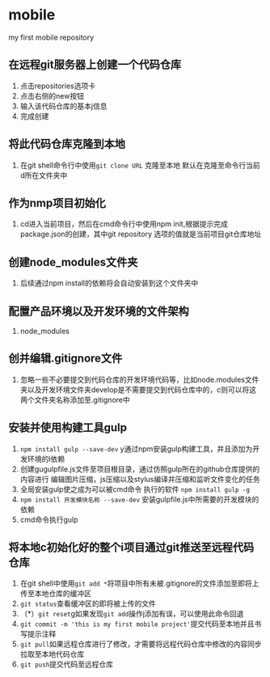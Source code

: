 # mobile
my first mobile repository
## 在远程git服务器上创建一个代码仓库
1. 点击repositories选项卡
2. 点击右侧的new按钮
3. 输入该代码仓库的基本j信息
4. 完成创建

## 将此代码仓库克隆到本地
1. 在git shell命令行中使用`git clone URL` 克隆至本地 默认在克隆至命令行当前d所在文件夹中

## 作为nmp项目初始化
1. cd进入当前项目，然后在cmd命令行中使用npm init,根据提示完成package.json的创建，其中git repository 选项的值就是当前项目git仓库地址

## 创建node_modules文件夹
1. 后续通过npm install的依赖将会自动安装到这个文件夹中

## 配置产品环境以及开发环境的文件架构
1. node_modules

## 创并编辑.gitignore文件
1. 忽略一些不必要提交到代码仓库的开发环境代码等，比如node.modules文件夹以及开发环境文件夹develop是不需要提交到代码仓库中的，c则可以将这两个文件夹名称添加至.gitignore中

## 安装并使用构建工具gulp
1. `npm install gulp --save-dev` y通过npm安装gulp构建工具，并且添加为开发环境的l依赖
2. 创建gugulpfile.js文件至项目根目录，通过仿照gulp所在的github仓库提供的内容进行 编辑图片压缩，js压缩以及stylus编译并压缩和监听文件变化的任务
3. 全局安装gulp使之成为可以被cmd命令 执行的软件 `npm install gulp -g`
4. `npm install 开发模块名称 --save-dev` 安装gulpfile.js中所需要的开发模块的依赖
5. cmd命令执行gulp

## 将本地c初始化好的整个i项目通过git推送至远程代码仓库

1. 在git shell中使用`git add *`将项目中所有未被.gitignore的文件添加至即将上传至本地仓库的缓冲区
2. `git status`查看缓冲区的即将被上传的文件
3. （\*）`git reset`g如果发现`git add`操作j添加有误，可以使用此命令回退
4. `git commit -m 'this is my first mobile project'`提交代码至本地并且书写提示注释
5. `git pull`如果远程仓库进行了修改，才需要将远程代码仓库中修改的内容同步拉取至本地代码仓库
6. `git push`提交代码至远程仓库
